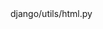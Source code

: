 <change>
<file change-number-for-this-file="1">django/utils/html.py</file>
<original line-count="14" no-ellipsis="true"><![CDATA[
from django.utils.http import RFC3986_GENDELIMS, RFC3986_SUBDELIMS
from django.utils.regex_helper import _lazy_re_compile
from django.utils.safestring import SafeData, SafeString, mark_safe
from django.utils.text import normalize_newlines
from django.core.serializers.json import DjangoJSONEncoder
]]></original>
<modified no-ellipsis="true"><![CDATA[
from django.utils.http import RFC3986_GENDELIMS, RFC3986_SUBDELIMS
from django.utils.regex_helper import _lazy_re_compile
from django.utils.safestring import SafeData, SafeString, mark_safe
from django.utils.text import normalize_newlines
from django.core.serializers.json import DjangoJSONEncoder
]]></modified>
</change>
